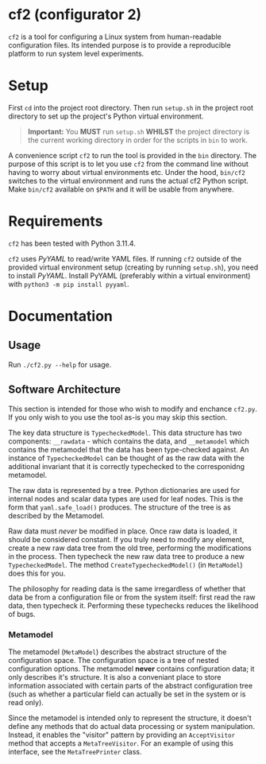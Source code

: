 # cf2 (configurator 2)
`cf2` is a tool for configuring a Linux system from human-readable configuration files.
Its intended purpose is to provide a reproducible platform to run system level
experiments.

# Setup
First `cd` into the project root directory.
Then run `setup.sh` in the project root directory to set up the project's Python virtual environment.

> **Important:** You **MUST** run `setup.sh` **WHILST** the project directory is the current working directory in order for the scripts in `bin` to work.

A convenience script `cf2` to run the tool is provided in the `bin` directory.
The purpose of this script is to let you use `cf2` from the command line without having to worry about virtual environments etc.
Under the hood, `bin/cf2` switches to the virtual environment and runs the actual cf2 Python script.
Make `bin/cf2` available on `$PATH` and it will be usable from anywhere.

# Requirements
`cf2` has been tested with Python 3.11.4.

`cf2` uses _PyYAML_ to read/write YAML files.
If running `cf2` outside of the provided virtual environment setup (creating by running `setup.sh`), you need to install _PyYAML_.
Install PyYAML (preferably within a virtual environment) with `python3 -m pip install pyyaml`.

# Documentation
## Usage
Run `./cf2.py --help` for usage.

## Software Architecture
This section is intended for those who wish to modify and enchance `cf2.py`.
If you only wish to you use the tool as-is you may skip this section.

The key data structure is `TypecheckedModel`.
This data structure has two components: `__rawdata` - which contains the data,
and `__metamodel` which contains the metamodel that the data has been
type-checked against.
An instance of `TypecheckedModel` can be thought of as the raw data
with the additional invariant that it is correctly typechecked to the
corresponidng metamodel.

The raw data is represented by a tree.
Python dictionaries are used for internal nodes and scalar data types are used
for leaf nodes.
This is the form that `yaml.safe_load()` produces.
The structure of the tree is as described by the Metamodel.

Raw data must _never_ be modified in place.
Once raw data is loaded, it should be considered constant.
If you truly need to modify any element, create a new raw data tree from the 
old tree, performing the modifications in the process.
Then typecheck the new raw data tree to produce a new `TypecheckedModel`.
The method `CreateTypecheckedModel()` (in `MetaModel`) does this for you.

The philosophy for reading data is the same irregardless of whether that data
be from a configuration file or from the system itself:
first read the raw data, then typecheck it.
Performing these typechecks reduces the likelihood of bugs.

### Metamodel
The metamodel (`MetaModel`) describes the abstract structure of the configuration space.
The configuration space is a tree of nested configuration options.
The metamodel __never__ contains configuration data; it only describes it's
structure.
It is also a conveniant place to store information associated with certain 
parts of the abstract configuration tree (such as whether a particular field 
can actually be set in the system or is read only).

Since the metamodel is intended only to represent the structure, it doesn't
define any methods that do actual data processing or system manipulation.
Instead, it enables the "visitor" pattern by providing an `AcceptVisitor` 
method that accepts a `MetaTreeVisitor`.
For an example of using this interface, see the `MetaTreePrinter` class.


